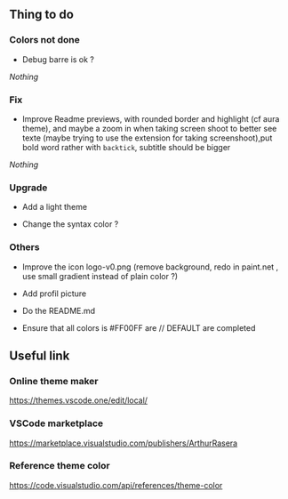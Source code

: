 ## Thing to do

### Colors not done

- Debug barre is ok ?

_Nothing_

### Fix

- Improve Readme previews, with rounded border and highlight (cf aura theme), and maybe a zoom in when taking screen shoot to better see texte (maybe trying to use the extension for taking screenshoot),put bold word rather with `backtick`, subtitle should be bigger

_Nothing_

### Upgrade

- Add a light theme

- Change the syntax color ?

### Others

- Improve the icon logo-v0.png (remove background, redo in paint.net , use small gradient instead of plain color ?)

- Add profil picture

- Do the README.md

- Ensure that all colors is #FF00FF are // DEFAULT are completed

## Useful link

### Online theme maker

https://themes.vscode.one/edit/local/

### VSCode marketplace

https://marketplace.visualstudio.com/publishers/ArthurRasera

### Reference theme color

https://code.visualstudio.com/api/references/theme-color

